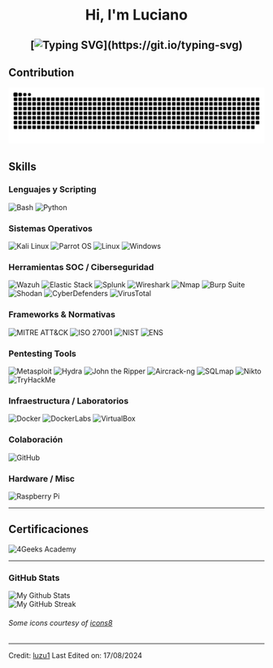 <h1 align="center">
Hi, I'm Luciano

  
  <h2 align="center">
    
[![Typing SVG](https://readme-typing-svg.herokuapp.com?duration=3000&center=true&width=450&lines=Welcome+to+my+Github+Page!.;I'm+a+cibersecurity+Analyst.)](https://git.io/typing-svg)


## Contribution
<picture>
  <source
    media="(prefers-color-scheme: dark)"
    srcset="https://raw.githubusercontent.com/platane/snk/output/github-contribution-grid-snake-dark.svg"
  />
  <source
    media="(prefers-color-scheme: light)"
    srcset="https://raw.githubusercontent.com/platane/snk/output/github-contribution-grid-snake.svg"
  />
  <img
    alt="github contribution grid snake animation"
    src="https://raw.githubusercontent.com/platane/snk/output/github-contribution-grid-snake.svg"
  />
</picture>

##  Skills

### Lenguajes y Scripting
![Bash](https://img.shields.io/badge/Bash_Script-121011?style=for-the-badge&logo=gnu-bash&logoColor=white)
![Python](https://img.shields.io/badge/Python-3776AB?style=for-the-badge&logo=python&logoColor=white)

### Sistemas Operativos
![Kali Linux](https://img.shields.io/badge/Kali_Linux-557C94?style=for-the-badge&logo=kalilinux&logoColor=white)
![Parrot OS](https://img.shields.io/badge/Parrot_OS-15AABE?style=for-the-badge&logo=parrotsecurity&logoColor=white)
![Linux](https://img.shields.io/badge/Linux-FCC624?style=for-the-badge&logo=linux&logoColor=black)
![Windows](https://img.shields.io/badge/Windows-0078D6?style=for-the-badge&logo=windows&logoColor=white)

###  Herramientas SOC / Ciberseguridad
![Wazuh](https://img.shields.io/badge/Wazuh-005C96?style=for-the-badge&logo=wazuh&logoColor=white)
![Elastic Stack](https://img.shields.io/badge/Elastic_Stack-005571?style=for-the-badge&logo=elastic&logoColor=white)
![Splunk](https://img.shields.io/badge/Splunk-000000?style=for-the-badge&logo=splunk&logoColor=white)
![Wireshark](https://img.shields.io/badge/Wireshark-1679A7?style=for-the-badge&logo=wireshark&logoColor=white)
![Nmap](https://img.shields.io/badge/Nmap-4682B4?style=for-the-badge&logo=nmap&logoColor=white)
![Burp Suite](https://img.shields.io/badge/Burp_Suite-FF6633?style=for-the-badge&logo=burpsuite&logoColor=white)
![Shodan](https://img.shields.io/badge/Shodan-FF0000?style=for-the-badge&logo=shodan&logoColor=white)
![CyberDefenders](https://img.shields.io/badge/CyberDefenders-2E7D32?style=for-the-badge&logo=cyberdefenders&logoColor=white)
![VirusTotal](https://img.shields.io/badge/VirusTotal-394EFF?style=for-the-badge&logo=virustotal&logoColor=white)

###  Frameworks & Normativas
![MITRE ATT&CK](https://img.shields.io/badge/MITRE-ATT%26CK-orange?style=for-the-badge&logo=mitre&logoColor=white)
![ISO 27001](https://img.shields.io/badge/ISO-27001-2E8B57?style=for-the-badge&logo=iso&logoColor=white)
![NIST](https://img.shields.io/badge/NIST-CSF_&_800--53-blue?style=for-the-badge&logo=nist&logoColor=white)
![ENS](https://img.shields.io/badge/ENS-Esquema_Nacional_de_Seguridad-darkgreen?style=for-the-badge&logo=security&logoColor=white)

###  Pentesting Tools
![Metasploit](https://img.shields.io/badge/Metasploit-000000?style=for-the-badge&logo=metasploit&logoColor=white)
![Hydra](https://img.shields.io/badge/Hydra-333333?style=for-the-badge&logo=gnuprivacyguard&logoColor=white)
![John the Ripper](https://img.shields.io/badge/John_the_Ripper-8A2BE2?style=for-the-badge&logo=kalilinux&logoColor=white)
![Aircrack-ng](https://img.shields.io/badge/Aircrack--ng-FFCC00?style=for-the-badge&logo=wifi&logoColor=black)
![SQLmap](https://img.shields.io/badge/SQLmap-CC0000?style=for-the-badge&logo=databricks&logoColor=white)
![Nikto](https://img.shields.io/badge/Nikto-2E8B57?style=for-the-badge&logo=apache&logoColor=white)
![TryHackMe](https://img.shields.io/badge/TryHackMe-212C42?style=for-the-badge&logo=tryhackme&logoColor=white)

###  Infraestructura / Laboratorios
![Docker](https://img.shields.io/badge/Docker-2496ED?style=for-the-badge&logo=docker&logoColor=white)
![DockerLabs](https://img.shields.io/badge/DockerLabs-0db7ed?style=for-the-badge&logo=docker&logoColor=white)
![VirtualBox](https://img.shields.io/badge/VirtualBox-183A61?style=for-the-badge&logo=virtualbox&logoColor=white)

###  Colaboración
![GitHub](https://img.shields.io/badge/GitHub-181717?style=for-the-badge&logo=github&logoColor=white)

###  Hardware / Misc
![Raspberry Pi](https://img.shields.io/badge/Raspberry_Pi-A22846?style=for-the-badge&logo=raspberrypi&logoColor=white)



---



##  Certificaciones

![4Geeks Academy](https://img.shields.io/badge/4Geeks_Academy-Cybersecurity-blue?style=for-the-badge&logo=academia&logoColor=white)

<!-- Certificaciones futuras (descomentar cuando estén listas) -->
<!--
![CCNA](https://img.shields.io/badge/Cisco-CCNA_Training-orange?style=for-the-badge&logo=cisco&logoColor=white)
![CompTIA Security+](https://img.shields.io/badge/CompTIA-Security%2B-red?style=for-the-badge&logo=comptia&logoColor=white)
-->



---

 
	
### GitHub Stats


 ![My Github Stats](https://github-readme-stats.vercel.app/api?username=luzu1&show_icons=true&theme=algolia)              
 ![My GitHub Streak](https://github-readme-streak-stats.herokuapp.com/?user=luzu1&theme=algolia)              
    

###### Some icons courtesy of [icons8](https://icons8.com/)

------
Credit: [luzu1](https://github.com/luzu1)
Last Edited on: 17/08/2024
